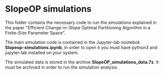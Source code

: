 # SlopeOP simulations
This folder contains the necessary code to run the simulations explained in the paper "Efficient Change-in-Slope Optimal Partitioning Algorithm in a Finite-Size Parameter Space".

The main simulation code is contained in the Jupyter-lab nootebok **Slopeop-simulations.ipynb**, in order to open it you must have python3 and jupyter-lab installed on your system.

The simulated data is stored in the archive **SlopeOP_simulations_data.7z**. It must be archived in order to run the simulation analysis.
